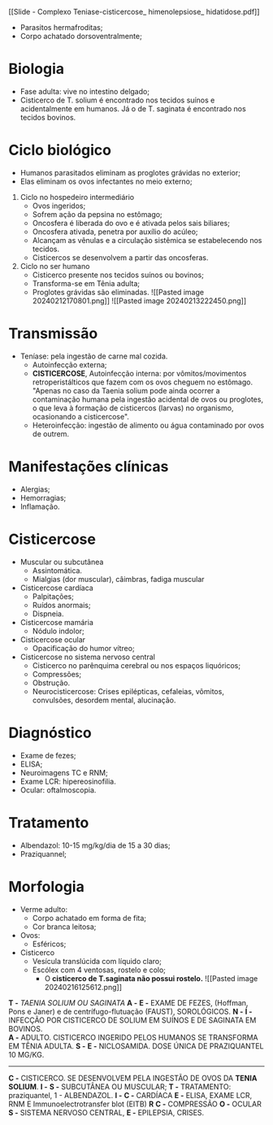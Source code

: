 [[Slide - Complexo Teniase-cisticercose_ himenolepsiose_ hidatidose.pdf]]

* Parasitos hermafroditas; 
* Corpo achatado dorsoventralmente;
# Biologia
* Fase adulta: vive no intestino delgado; 
* Cisticerco de T. solium é encontrado nos tecidos suínos e acidentalmente em humanos. Já o de T. saginata é encontrado nos tecidos bovinos. 
# Ciclo biológico
* Humanos parasitados eliminam as proglotes grávidas no exterior;
* Elas eliminam os ovos infectantes no meio externo;
1. Ciclo no hospedeiro intermediário
	* Ovos ingeridos; 
	* Sofrem ação da pepsina no estômago; 
	* Oncosfera é liberada do ovo e é ativada pelos sais biliares;
	* Oncosfera ativada, penetra por auxílio do acúleo; 
	* Alcançam as vênulas e a circulação sistêmica se estabelecendo nos tecidos. 
	* Cisticercos se desenvolvem a partir das oncosferas. 
2. Ciclo no ser humano 
	* Cisticerco presente nos tecidos suínos ou bovinos; 
	* Transforma-se em Tênia adulta;
	* Proglotes grávidas são eliminadas. 
![[Pasted image 20240212170801.png]]
![[Pasted image 20240213222450.png]]
# Transmissão 
* Teníase: pela ingestão de carne mal cozida. 
	* Autoinfecção externa; 
	* **CISTICERCOSE**, Autoinfecção interna: por vômitos/movimentos retroperistálticos que fazem com os ovos cheguem no estômago. "Apenas no caso da Taenia solium pode ainda ocorrer a contaminação humana pela ingestão acidental de ovos ou proglotes, o que leva à formação de cisticercos (larvas) no organismo, ocasionando a cisticercose".
	* Heteroinfecção: ingestão de alimento ou água contaminado por ovos de outrem. 
# Manifestações clínicas
* Alergias; 
* Hemorragias; 
* Inflamação. 
# Cisticercose
* Muscular ou subcutânea
	* Assintomática.
	* Mialgias (dor muscular), câimbras, fadiga muscular
* Cisticercose cardíaca
	* Palpitações; 
	* Ruídos anormais; 
	* Dispneia. 
* Cisticercose mamária 
	* Nódulo indolor;
* Cisticercose ocular 
	* Opacificação do humor vítreo; 
* Cisticercose no sistema nervoso central
	* Cisticerco no parênquima cerebral ou nos espaços liquóricos; 
	* Compressões;
	* Obstrução. 
	* Neurocisticercose: Crises epilépticas, cefaleias, vômitos, convulsões, desordem mental, alucinação.
# Diagnóstico 
* Exame de fezes; 
* ELISA; 
* Neuroimagens TC e RNM;
* Exame LCR: hipereosinofilia. 
* Ocular: oftalmoscopia. 
# Tratamento
* Albendazol: 10-15 mg/kg/dia de 15 a 30 dias; 
* Praziquannel; 
# Morfologia
* Verme adulto:
	* Corpo achatado em forma de fita;
	* Cor branca leitosa;
* Ovos: 
	* Esféricos;
* Cisticerco 
	* Vesícula translúcida com líquido claro; 
	* Escólex com 4 ventosas, rostelo e colo;
		* O **cisticerco de T.saginata não possui rostelo.** 
![[Pasted image 20240216125612.png]]

**T -** *TAENIA SOLIUM OU SAGINATA*
**A -** 
**E -** EXAME DE FEZES, (Hoffman, Pons e Janer) e de centrífugo-flutuação (FAUST), SOROLÓGICOS.
**N -** 
**Í -** INFECÇÃO POR CISTICERCO DE SOLIUM EM SUÍNOS E DE SAGINATA EM BOVINOS.  
**A -** ADULTO. CISTICERCO INGERIDO PELOS HUMANOS SE TRANSFORMA EM TÊNIA ADULTA.
**S -** 
**E -** NICLOSAMIDA. DOSE ÚNICA DE PRAZIQUANTEL 10 MG/KG.

---
**C -** CISTICERCO. SE DESENVOLVEM PELA INGESTÃO DE OVOS DA **TENIA SOLIUM**. 
**I -** 
**S -** SUBCUTÂNEA OU MUSCULAR;
**T -** TRATAMENTO:  praziquantel, 1 - ALBENDAZOL. 
**I -** 
**C -** CARDÍACA
**E -** ELISA, EXAME LCR, RNM E  Immunoelectrotransfer blot (EITB)
**R** 
**C -** COMPRESSÃO
**O -** OCULAR
**S -** SISTEMA NERVOSO CENTRAL, 
**E -** EPILEPSIA, CRISES.